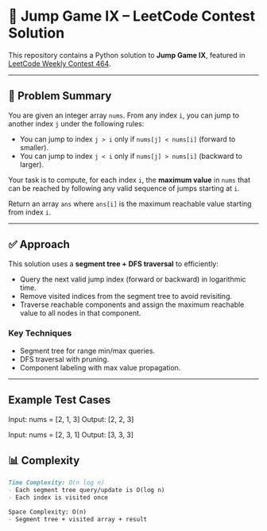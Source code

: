 # 🚀 Jump Game IX – LeetCode Contest Solution

This repository contains a Python solution to **Jump Game IX**, featured in [LeetCode Weekly Contest 464](https://leetcode.com/contest/weekly-contest-464/problems/jump-game-ix/).

---

## 🧠 Problem Summary

You are given an integer array `nums`. From any index `i`, you can jump to another index `j` under the following rules:

- You can jump to index `j > i` only if `nums[j] < nums[i]` (forward to smaller).
- You can jump to index `j < i` only if `nums[j] > nums[i]` (backward to larger).

Your task is to compute, for each index `i`, the **maximum value** in `nums` that can be reached by following any valid sequence of jumps starting at `i`.

Return an array `ans` where `ans[i]` is the maximum reachable value starting from index `i`.

---

## ✅ Approach

This solution uses a **segment tree + DFS traversal** to efficiently:

- Query the next valid jump index (forward or backward) in logarithmic time.
- Remove visited indices from the segment tree to avoid revisiting.
- Traverse reachable components and assign the maximum reachable value to all nodes in that component.

### Key Techniques

- Segment tree for range min/max queries.
- DFS traversal with pruning.
- Component labeling with max value propagation.

---
## Example Test Cases
Input: nums = [2, 1, 3]
Output: [2, 2, 3]

Input: nums = [2, 3, 1]
Output: [3, 3, 3]

## 📊 Complexity

```markdown
Time Complexity: O(n log n)
- Each segment tree query/update is O(log n)
- Each index is visited once

Space Complexity: O(n)
- Segment tree + visited array + result
